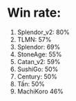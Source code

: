 # Win rate:
1. Splendor_v2: 80%
2. TLMN: 57%
3. Splendor: 69%
4. StoneAge: 55%
5. Catan_v2: 59%
6. SushiGo: 50%
7. Century: 50%
8. Tấn: 50%
9. MachiKoro 46%
